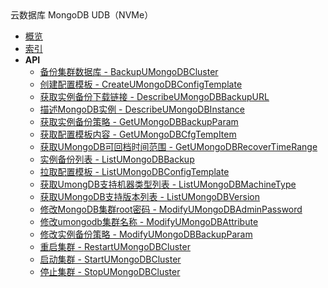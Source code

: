 <div class="sidebar_title icon__mongodb">云数据库 MongoDB UDB（NVMe）</div>


- [概览](api/umongodb-api/README.md)
- [索引](api/umongodb-api/index.md)
- **API**
    - [备份集群数据库 - BackupUMongoDBCluster](api/umongodb-api/backup_umon_go_db_cluster)
    - [创建配置模板 - CreateUMongoDBConfigTemplate](api/umongodb-api/create_umon_go_db_config_template)
    - [获取实例备份下载链接 - DescribeUMongoDBBackupURL](api/umongodb-api/describe_umon_go_db_backup_url)
    - [描述MongoDB实例 - DescribeUMongoDBInstance](api/umongodb-api/describe_umon_go_db_instance)
    - [获取实例备份策略 - GetUMongoDBBackupParam](api/umongodb-api/get_umon_go_db_backup_param)
    - [获取配置模板内容 - GetUMongoDBCfgTempItem](api/umongodb-api/get_umon_go_db_cfg_temp_item)
    - [获取UMongoDB可回档时间范围 - GetUMongoDBRecoverTimeRange](api/umongodb-api/get_umon_go_db_recover_time_range)
    - [实例备份列表 - ListUMongoDBBackup](api/umongodb-api/list_umon_go_db_backup)
    - [拉取配置模板 - ListUMongoDBConfigTemplate](api/umongodb-api/list_umon_go_db_config_template)
    - [获取UmongDB支持机器类型列表 - ListUMongoDBMachineType](api/umongodb-api/list_umon_go_db_machine_type)
    - [获取UMongoDB支持版本列表 - ListUMongoDBVersion](api/umongodb-api/list_umon_go_db_version)
    - [修改MongoDB集群root密码 - ModifyUMongoDBAdminPassword](api/umongodb-api/modify_umon_go_db_admin_password)
    - [修改umongodb集群名称 - ModifyUMongoDBAttribute](api/umongodb-api/modify_umon_go_db_attribute)
    - [修改实例备份策略 - ModifyUMongoDBBackupParam](api/umongodb-api/modify_umon_go_db_backup_param)
    - [重启集群 - RestartUMongoDBCluster](api/umongodb-api/restart_umon_go_db_cluster)
    - [启动集群 - StartUMongoDBCluster](api/umongodb-api/start_umon_go_db_cluster)
    - [停止集群 - StopUMongoDBCluster](api/umongodb-api/stop_umon_go_db_cluster)
